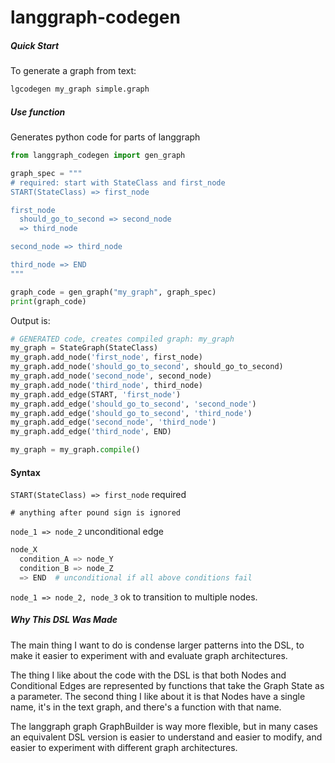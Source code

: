 # langgraph-codegen
##### Quick Start

To generate a graph from text:

```bash
lgcodegen my_graph simple.graph
```



##### Use function

Generates python code for parts of langgraph

```python
from langgraph_codegen import gen_graph

graph_spec = """
# required: start with StateClass and first_node
START(StateClass) => first_node

first_node
  should_go_to_second => second_node
  => third_node

second_node => third_node

third_node => END
"""

graph_code = gen_graph("my_graph", graph_spec)
print(graph_code)
```

Output is:
```python
# GENERATED code, creates compiled graph: my_graph
my_graph = StateGraph(StateClass)
my_graph.add_node('first_node', first_node)
my_graph.add_node('should_go_to_second', should_go_to_second)
my_graph.add_node('second_node', second_node)
my_graph.add_node('third_node', third_node)
my_graph.add_edge(START, 'first_node')
my_graph.add_edge('should_go_to_second', 'second_node')
my_graph.add_edge('should_go_to_second', 'third_node')
my_graph.add_edge('second_node', 'third_node')
my_graph.add_edge('third_node', END)

my_graph = my_graph.compile()
```

#### Syntax

```START(StateClass) => first_node``` required

```# anything after pound sign is ignored```

```node_1 => node_2``` unconditional edge

```python
node_X
  condition_A => node_Y
  condition_B => node_Z
  => END  # unconditional if all above conditions fail
```

```node_1 => node_2, node_3``` ok to transition to multiple nodes.

##### Why This DSL Was Made

The main thing I want to do is condense larger patterns into the DSL, to make it easier to experiment with and evaluate graph architectures.

The thing I like about the code with the DSL is that both Nodes and Conditional Edges are represented by functions that take the Graph State as a parameter.  The second thing I like about it is that Nodes have a single name, it's in the text graph, and there's a function with that name.

The langgraph graph GraphBuilder is way more flexible, but in many cases an equivalent DSL version is easier to understand and easier to modify, and easier to experiment with different graph architectures.
